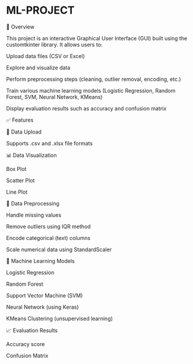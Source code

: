 # ML-PROJECT

🧠 Overview

This project is an interactive Graphical User Interface (GUI) built using the customtkinter library. It allows users to:

Upload data files (CSV or Excel)

Explore and visualize data

Perform preprocessing steps (cleaning, outlier removal, encoding, etc.)

Train various machine learning models (Logistic Regression, Random Forest, SVM, Neural Network, KMeans)

Display evaluation results such as accuracy and confusion matrix

✅ Features

📁 Data Upload

Supports .csv and .xlsx file formats

📊 Data Visualization

Box Plot

Scatter Plot

Line Plot

🧹 Data Preprocessing

Handle missing values

Remove outliers using IQR method

Encode categorical (text) columns

Scale numerical data using StandardScaler

🤖 Machine Learning Models

Logistic Regression

Random Forest

Support Vector Machine (SVM)

Neural Network (using Keras)

KMeans Clustering (unsupervised learning)

📈 Evaluation Results

Accuracy score

Confusion Matrix

